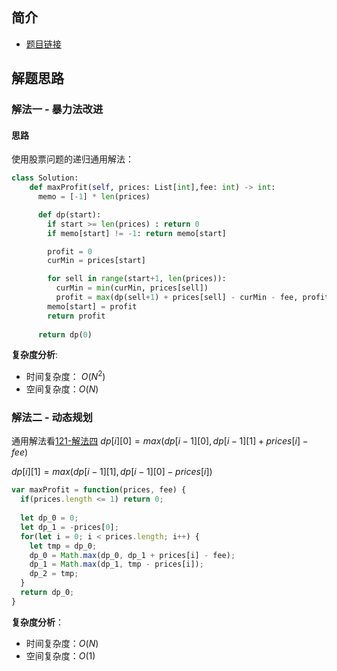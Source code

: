  
 
 
## 简介
- [题目链接](https://leetcode-cn.com/problems/best-time-to-buy-and-sell-stock-with-transaction-fee/)

## 解题思路
### 解法一 - 暴力法改进
#### 思路
使用股票问题的递归通用解法：

```python
class Solution:
    def maxProfit(self, prices: List[int],fee: int) -> int:
      memo = [-1] * len(prices)

      def dp(start):
        if start >= len(prices) : return 0
        if memo[start] != -1: return memo[start]

        profit = 0
        curMin = prices[start]

        for sell in range(start+1, len(prices)):
          curMin = min(curMin, prices[sell])
          profit = max(dp(sell+1) + prices[sell] - curMin - fee, profit)
        memo[start] = profit
        return profit
      
      return dp(0)

```

**复杂度分析**:
- 时间复杂度： $O(N^2)$
- 空间复杂度：$O(N)$

### 解法二 - 动态规划
通用解法看[121-解法四](121.md)
$dp[i][0] = max(dp[i-1][0], dp[i-1][1] + prices[i] - fee)$

$dp[i][1] = max(dp[i-1][1], dp[i-1][0] - prices[i])$

```javascript
var maxProfit = function(prices, fee) {
  if(prices.length <= 1) return 0;
  
  let dp_0 = 0;
  let dp_1 = -prices[0];
  for(let i = 0; i < prices.length; i++) {
    let tmp = dp_0;
    dp_0 = Math.max(dp_0, dp_1 + prices[i] - fee);
    dp_1 = Math.max(dp_1, tmp - prices[i]);
    dp_2 = tmp;
  }
  return dp_0;
}
```
**复杂度分析**：
- 时间复杂度：$O(N)$
- 空间复杂度：$O(1)$